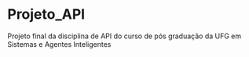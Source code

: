 # Projeto_API
 Projeto final da disciplina de API do curso de pós graduação da UFG em Sistemas e Agentes Inteligentes
